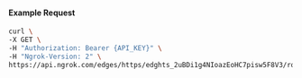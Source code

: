 <!-- Code generated for API Clients. DO NOT EDIT. -->

#### Example Request

```bash
curl \
-X GET \
-H "Authorization: Bearer {API_KEY}" \
-H "Ngrok-Version: 2" \
https://api.ngrok.com/edges/https/edghts_2uBDi1g4NIoazEoHC7pisw5F8V3/routes/edghtsrt_2uBDhzkMkSPpp4NPwO23rjPScKa/saml
```
